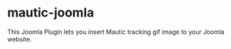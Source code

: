 mautic-joomla
=============

This Joomla Plugin lets you insert Mautic tracking gif image to your Joomla website.
